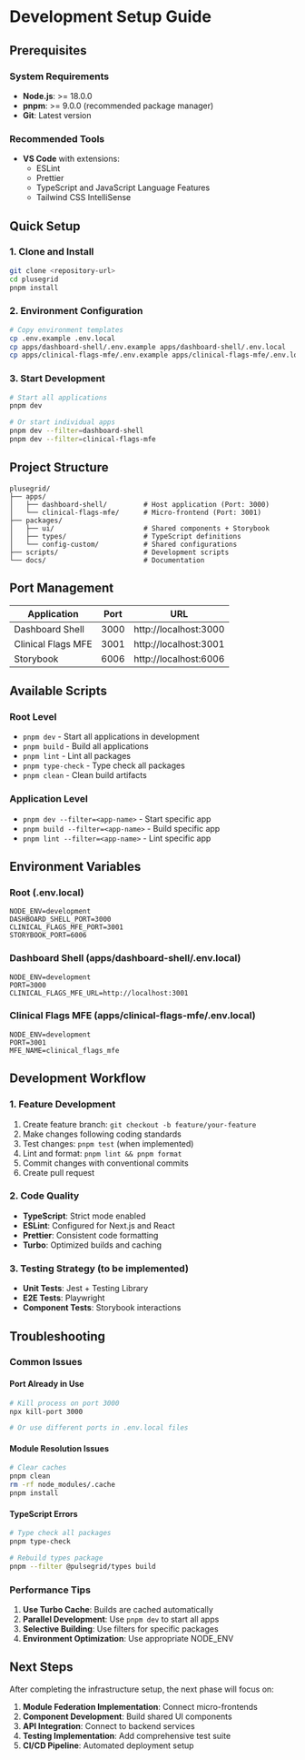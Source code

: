 # Development Setup Guide

## Prerequisites

### System Requirements
- **Node.js**: >= 18.0.0
- **pnpm**: >= 9.0.0 (recommended package manager)
- **Git**: Latest version

### Recommended Tools
- **VS Code** with extensions:
  - ESLint
  - Prettier
  - TypeScript and JavaScript Language Features
  - Tailwind CSS IntelliSense

## Quick Setup

### 1. Clone and Install
```bash
git clone <repository-url>
cd plusegrid
pnpm install
```

### 2. Environment Configuration
```bash
# Copy environment templates
cp .env.example .env.local
cp apps/dashboard-shell/.env.example apps/dashboard-shell/.env.local
cp apps/clinical-flags-mfe/.env.example apps/clinical-flags-mfe/.env.local
```

### 3. Start Development
```bash
# Start all applications
pnpm dev

# Or start individual apps
pnpm dev --filter=dashboard-shell
pnpm dev --filter=clinical-flags-mfe
```

## Project Structure

```
plusegrid/
├── apps/
│   ├── dashboard-shell/         # Host application (Port: 3000)
│   └── clinical-flags-mfe/      # Micro-frontend (Port: 3001)
├── packages/
│   ├── ui/                      # Shared components + Storybook
│   ├── types/                   # TypeScript definitions
│   └── config-custom/           # Shared configurations
├── scripts/                     # Development scripts
└── docs/                        # Documentation
```

## Port Management

| Application | Port | URL |
|-------------|------|-----|
| Dashboard Shell | 3000 | http://localhost:3000 |
| Clinical Flags MFE | 3001 | http://localhost:3001 |
| Storybook | 6006 | http://localhost:6006 |

## Available Scripts

### Root Level
- `pnpm dev` - Start all applications in development
- `pnpm build` - Build all applications
- `pnpm lint` - Lint all packages
- `pnpm type-check` - Type check all packages
- `pnpm clean` - Clean build artifacts

### Application Level
- `pnpm dev --filter=<app-name>` - Start specific app
- `pnpm build --filter=<app-name>` - Build specific app
- `pnpm lint --filter=<app-name>` - Lint specific app

## Environment Variables

### Root (.env.local)
```env
NODE_ENV=development
DASHBOARD_SHELL_PORT=3000
CLINICAL_FLAGS_MFE_PORT=3001
STORYBOOK_PORT=6006
```

### Dashboard Shell (apps/dashboard-shell/.env.local)
```env
NODE_ENV=development
PORT=3000
CLINICAL_FLAGS_MFE_URL=http://localhost:3001
```

### Clinical Flags MFE (apps/clinical-flags-mfe/.env.local)
```env
NODE_ENV=development
PORT=3001
MFE_NAME=clinical_flags_mfe
```

## Development Workflow

### 1. Feature Development
1. Create feature branch: `git checkout -b feature/your-feature`
2. Make changes following coding standards
3. Test changes: `pnpm test` (when implemented)
4. Lint and format: `pnpm lint && pnpm format`
5. Commit changes with conventional commits
6. Create pull request

### 2. Code Quality
- **TypeScript**: Strict mode enabled
- **ESLint**: Configured for Next.js and React
- **Prettier**: Consistent code formatting
- **Turbo**: Optimized builds and caching

### 3. Testing Strategy (to be implemented)
- **Unit Tests**: Jest + Testing Library
- **E2E Tests**: Playwright
- **Component Tests**: Storybook interactions

## Troubleshooting

### Common Issues

#### Port Already in Use
```bash
# Kill process on port 3000
npx kill-port 3000

# Or use different ports in .env.local files
```

#### Module Resolution Issues
```bash
# Clear caches
pnpm clean
rm -rf node_modules/.cache
pnpm install
```

#### TypeScript Errors
```bash
# Type check all packages
pnpm type-check

# Rebuild types package
pnpm --filter @pulsegrid/types build
```

### Performance Tips

1. **Use Turbo Cache**: Builds are cached automatically
2. **Parallel Development**: Use `pnpm dev` to start all apps
3. **Selective Building**: Use filters for specific packages
4. **Environment Optimization**: Use appropriate NODE_ENV

## Next Steps

After completing the infrastructure setup, the next phase will focus on:

1. **Module Federation Implementation**: Connect micro-frontends
2. **Component Development**: Build shared UI components
3. **API Integration**: Connect to backend services
4. **Testing Implementation**: Add comprehensive test suite
5. **CI/CD Pipeline**: Automated deployment setup